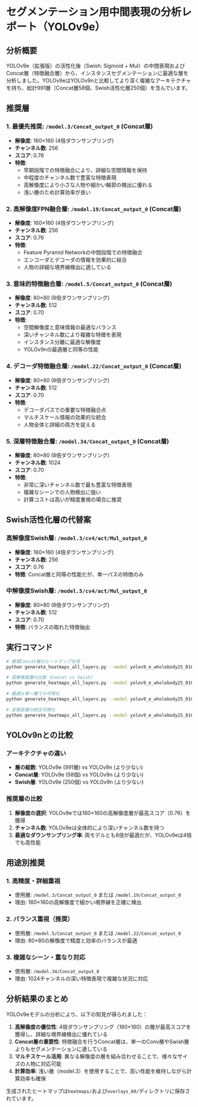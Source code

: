 # セグメンテーション用中間表現の分析レポート（YOLOv9e）

## 分析概要

YOLOv9e（拡張版）の活性化後（Swish: Sigmoid + Mul）の中間表現およびConcat層（特徴融合層）から、インスタンスセグメンテーションに最適な層を分析しました。YOLOv9eはYOLOv9nと比較してより深く複雑なアーキテクチャを持ち、総計991層（Concat層58個、Swish活性化層250個）を含んでいます。

## 推奨層

### 1. 最優先推奨: `/model.3/Concat_output_0` (Concat層)
- **解像度**: 160×160 (4倍ダウンサンプリング)
- **チャンネル数**: 256
- **スコア**: 0.76
- **特徴**:
  - 早期段階での特徴融合により、詳細な空間情報を保持
  - 中程度のチャンネル数で豊富な特徴表現
  - 高解像度により小さな人物や細かい輪郭の検出に優れる
  - 浅い層のため計算効率が良い

### 2. 高解像度FPN融合層: `/model.19/Concat_output_0` (Concat層)
- **解像度**: 160×160 (4倍ダウンサンプリング)
- **チャンネル数**: 256
- **スコア**: 0.76
- **特徴**:
  - Feature Pyramid Networkの中間段階での特徴融合
  - エンコーダとデコーダの情報を効果的に結合
  - 人物の詳細な境界線検出に適している

### 3. 意味的特徴融合層: `/model.5/Concat_output_0` (Concat層)
- **解像度**: 80×80 (8倍ダウンサンプリング)
- **チャンネル数**: 512
- **スコア**: 0.70
- **特徴**:
  - 空間解像度と意味情報の最適なバランス
  - 深いチャンネル数により複雑な特徴を表現
  - インスタンス分離に最適な解像度
  - YOLOv9nの最適層と同等の性能

### 4. デコーダ特徴融合層: `/model.22/Concat_output_0` (Concat層)
- **解像度**: 80×80 (8倍ダウンサンプリング)
- **チャンネル数**: 512
- **スコア**: 0.70
- **特徴**:
  - デコーダパスでの重要な特徴融合点
  - マルチスケール情報の効果的な統合
  - 人物全体と詳細の両方を捉える

### 5. 深層特徴融合層: `/model.34/Concat_output_0` (Concat層)
- **解像度**: 80×80 (8倍ダウンサンプリング)
- **チャンネル数**: 1024
- **スコア**: 0.70
- **特徴**:
  - 非常に深いチャンネル数で最も豊富な特徴表現
  - 複雑なシーンでの人物検出に強い
  - 計算コストは高いが精度重視の場合に推奨

## Swish活性化層の代替案

### 高解像度Swish層: `/model.3/cv4/act/Mul_output_0`
- **解像度**: 160×160 (4倍ダウンサンプリング)
- **チャンネル数**: 256
- **スコア**: 0.76
- **特徴**: Concat層と同等の性能だが、単一パスの特徴のみ

### 中解像度Swish層: `/model.5/cv4/act/Mul_output_0`
- **解像度**: 80×80 (8倍ダウンサンプリング)
- **チャンネル数**: 512
- **スコア**: 0.70
- **特徴**: バランスの取れた特徴抽出

## 実行コマンド

```bash
# 推奨Concat層のヒートマップ生成
python generate_heatmaps_all_layers.py --model yolov9_e_wholebody25_0100_1x3x640x640.onnx --layers "/model.3/Concat_output_0" "/model.19/Concat_output_0" "/model.5/Concat_output_0" "/model.22/Concat_output_0" --layer-types Concat --alpha 0.6

# 高解像度層の比較（Concat vs Swish）
python generate_heatmaps_all_layers.py --model yolov9_e_wholebody25_0100_1x3x640x640.onnx --layers "/model.3/Concat_output_0" "/model.3/cv4/act/Mul_output_0" --layer-types Concat Mul --alpha 0.6

# 最適な単一層での可視化
python generate_heatmaps_all_layers.py --model yolov9_e_wholebody25_0100_1x3x640x640.onnx --layers "/model.3/Concat_output_0" --layer-types Concat --alpha 0.6

# 全推奨層の統合可視化
python generate_heatmaps_all_layers.py --model yolov9_e_wholebody25_0100_1x3x640x640.onnx --layers "/model.3/Concat_output_0" "/model.19/Concat_output_0" "/model.5/Concat_output_0" "/model.22/Concat_output_0" "/model.34/Concat_output_0" --layer-types Concat --alpha 0.6
```

## YOLOv9nとの比較

### アーキテクチャの違い
- **層の総数**: YOLOv9e (991層) vs YOLOv9n (より少ない)
- **Concat層**: YOLOv9e (58個) vs YOLOv9n (より少ない)
- **Swish層**: YOLOv9e (250個) vs YOLOv9n (より少ない)

### 推奨層の比較
1. **解像度の選択**: YOLOv9eでは160×160の高解像度層が最高スコア（0.76）を獲得
2. **チャンネル数**: YOLOv9eは全体的により深いチャンネル数を持つ
3. **最適なダウンサンプリング率**: 両モデルとも8倍が最適だが、YOLOv9eは4倍でも高性能

## 用途別推奨

### 1. 高精度・詳細重視
- 使用層: `/model.3/Concat_output_0` または `/model.19/Concat_output_0`
- 理由: 160×160の高解像度で細かい境界線を正確に検出

### 2. バランス重視（推奨）
- 使用層: `/model.5/Concat_output_0` または `/model.22/Concat_output_0`
- 理由: 80×80の解像度で精度と効率のバランスが最適

### 3. 複雑なシーン・重なり対応
- 使用層: `/model.34/Concat_output_0`
- 理由: 1024チャンネルの深い特徴表現で複雑な状況に対応

## 分析結果のまとめ

YOLOv9eモデルの分析により、以下の知見が得られました：

1. **高解像度の優位性**: 4倍ダウンサンプリング（160×160）の層が最高スコアを獲得し、詳細な境界線検出に優れている
2. **Concat層の重要性**: 特徴融合を行うConcat層は、単一のConv層やSwish層よりもセグメンテーションに適している
3. **マルチスケール活用**: 異なる解像度の層を組み合わせることで、様々なサイズの人物に対応可能
4. **計算効率**: 浅い層（model.3）を使用することで、高い性能を維持しながら計算効率も確保

生成されたヒートマップは`heatmaps/`および`overlays_60/`ディレクトリに保存されています。